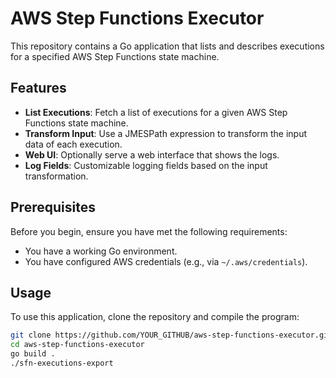 # AWS Step Functions Executor

This repository contains a Go application that lists and describes executions for a specified AWS Step Functions state machine.

## Features

- **List Executions**: Fetch a list of executions for a given AWS Step Functions state machine.
- **Transform Input**: Use a JMESPath expression to transform the input data of each execution.
- **Web UI**: Optionally serve a web interface that shows the logs.
- **Log Fields**: Customizable logging fields based on the input transformation.

## Prerequisites

Before you begin, ensure you have met the following requirements:

- You have a working Go environment.
- You have configured AWS credentials (e.g., via `~/.aws/credentials`).

## Usage

To use this application, clone the repository and compile the program:

```sh
git clone https://github.com/YOUR_GITHUB/aws-step-functions-executor.git
cd aws-step-functions-executor
go build .
./sfn-executions-export
```
